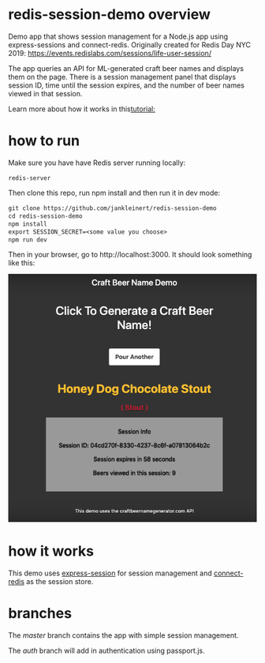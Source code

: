 # redis-session-demo overview
Demo app that shows session management for a Node.js app using express-sessions and connect-redis. Originally created for Redis Day NYC 2019: https://events.redislabs.com/sessions/life-user-session/

The app queries an API for ML-generated craft beer names and displays them on the page. There is a session management panel that displays session ID, time until the session expires, and the number of beer names viewed in that session. 

Learn more about how it works in this[tutorial:](https://jankleinert.com/blog/2019/07/11/nodejs-session-management-using-express-sessions-and-redis-part-1.html)

# how to run

Make sure you have have Redis server running locally:

```
redis-server
```
Then clone this repo, run npm install and then run it in dev mode:

```
git clone https://github.com/jankleinert/redis-session-demo
cd redis-session-demo
npm install
export SESSION_SECRET=<some value you choose>
npm run dev
```

Then in your browser, go to http://localhost:3000. It should look something like this:

![screenshot](screenshot.png)

# how it works
This demo uses [express-session](https://github.com/expressjs/session) for session management and [connect-redis](https://github.com/tj/connect-redis) as the session store.

# branches
The *master* branch contains the app with simple session management.

The *auth* branch will add in authentication using passport.js.
